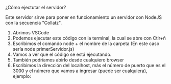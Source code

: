 ¿Cómo ejectutar el servidor?

Este servidor sirve para poner en funcionamiento un servidor con NodeJS con la secuencia "Collatz".

1. Abrimos VSCode
2. Podemos ejecutar este código con la terminal, la cual se abre con Ctlr+ñ
3. Escribimos el comando node + el nombre de la carpeta (En este caso sería node primerServidor.js)
4. Vamos a ver que el código se está ejecutando.
5. También podríamos abirlo desde cualquiero browser
6. Escribimos la dirección del localhost, más el número de puerto que es el 3000 y el número que
vamos a ingresar (puede ser cualquiera), ejemplo:
